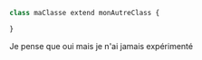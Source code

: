 ```php
class maClasse extend monAutreClass {

}
```

Je pense que oui mais je n'ai jamais expérimenté

